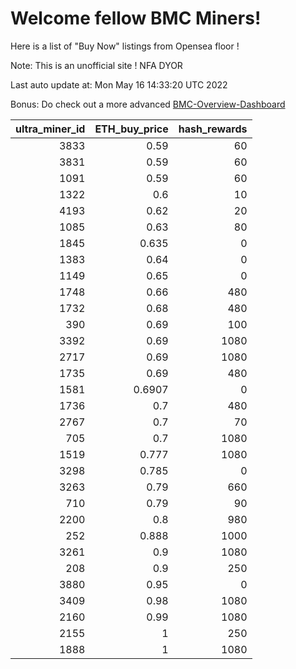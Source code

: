 # Welcome fellow BMC Miners!
Here is a list of "Buy Now" listings from Opensea floor !

Note: This is an unofficial site ! NFA DYOR

Last auto update at: Mon May 16 14:33:20 UTC 2022

Bonus: Do check out a more advanced [BMC-Overview-Dashboard](https://dune.com/defifunk/BMC-Overview-Dashboard)


|   ultra_miner_id |   ETH_buy_price |   hash_rewards |
|-----------------:|----------------:|---------------:|
|             3833 |          0.59   |             60 |
|             3831 |          0.59   |             60 |
|             1091 |          0.59   |             60 |
|             1322 |          0.6    |             10 |
|             4193 |          0.62   |             20 |
|             1085 |          0.63   |             80 |
|             1845 |          0.635  |              0 |
|             1383 |          0.64   |              0 |
|             1149 |          0.65   |              0 |
|             1748 |          0.66   |            480 |
|             1732 |          0.68   |            480 |
|              390 |          0.69   |            100 |
|             3392 |          0.69   |           1080 |
|             2717 |          0.69   |           1080 |
|             1735 |          0.69   |            480 |
|             1581 |          0.6907 |              0 |
|             1736 |          0.7    |            480 |
|             2767 |          0.7    |             70 |
|              705 |          0.7    |           1080 |
|             1519 |          0.777  |           1080 |
|             3298 |          0.785  |              0 |
|             3263 |          0.79   |            660 |
|              710 |          0.79   |             90 |
|             2200 |          0.8    |            980 |
|              252 |          0.888  |           1000 |
|             3261 |          0.9    |           1080 |
|              208 |          0.9    |            250 |
|             3880 |          0.95   |              0 |
|             3409 |          0.98   |           1080 |
|             2160 |          0.99   |           1080 |
|             2155 |          1      |            250 |
|             1888 |          1      |           1080 |